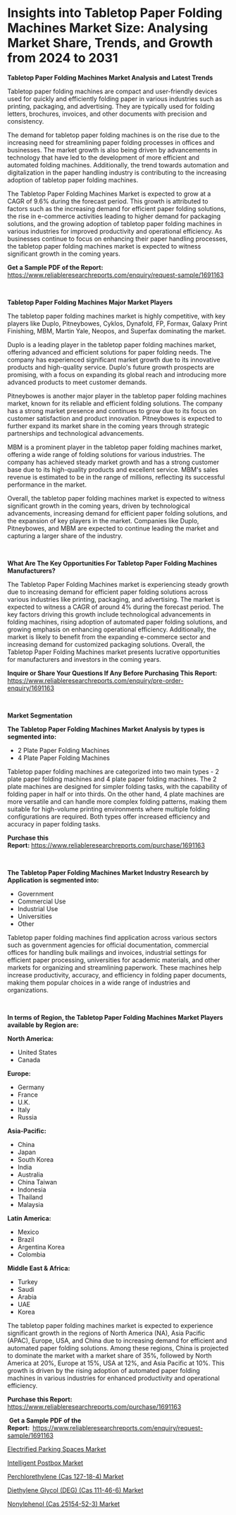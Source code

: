 <p><h1>Insights into Tabletop Paper Folding Machines Market Size: Analysing Market Share, Trends, and Growth from 2024 to 2031</h1></p><p><strong>Tabletop Paper Folding Machines Market Analysis and Latest Trends</strong></p>
<p><p>Tabletop paper folding machines are compact and user-friendly devices used for quickly and efficiently folding paper in various industries such as printing, packaging, and advertising. They are typically used for folding letters, brochures, invoices, and other documents with precision and consistency.</p><p>The demand for tabletop paper folding machines is on the rise due to the increasing need for streamlining paper folding processes in offices and businesses. The market growth is also being driven by advancements in technology that have led to the development of more efficient and automated folding machines. Additionally, the trend towards automation and digitalization in the paper handling industry is contributing to the increasing adoption of tabletop paper folding machines.</p><p>The Tabletop Paper Folding Machines Market is expected to grow at a CAGR of 9.6% during the forecast period. This growth is attributed to factors such as the increasing demand for efficient paper folding solutions, the rise in e-commerce activities leading to higher demand for packaging solutions, and the growing adoption of tabletop paper folding machines in various industries for improved productivity and operational efficiency. As businesses continue to focus on enhancing their paper handling processes, the tabletop paper folding machines market is expected to witness significant growth in the coming years.</p></p>
<p><strong>Get a Sample PDF of the Report:&nbsp;</strong> <a href="https://www.reliableresearchreports.com/enquiry/request-sample/1691163">https://www.reliableresearchreports.com/enquiry/request-sample/1691163</a></p>
<p>&nbsp;</p>
<p><strong>Tabletop Paper Folding Machines Major Market Players</strong></p>
<p><p>The tabletop paper folding machines market is highly competitive, with key players like Duplo, Pitneybowes, Cyklos, Dynafold, FP, Formax, Galaxy Print Finishing, MBM, Martin Yale, Neopos, and Superfax dominating the market. </p><p>Duplo is a leading player in the tabletop paper folding machines market, offering advanced and efficient solutions for paper folding needs. The company has experienced significant market growth due to its innovative products and high-quality service. Duplo's future growth prospects are promising, with a focus on expanding its global reach and introducing more advanced products to meet customer demands.</p><p>Pitneybowes is another major player in the tabletop paper folding machines market, known for its reliable and efficient folding solutions. The company has a strong market presence and continues to grow due to its focus on customer satisfaction and product innovation. Pitneybowes is expected to further expand its market share in the coming years through strategic partnerships and technological advancements.</p><p>MBM is a prominent player in the tabletop paper folding machines market, offering a wide range of folding solutions for various industries. The company has achieved steady market growth and has a strong customer base due to its high-quality products and excellent service. MBM's sales revenue is estimated to be in the range of millions, reflecting its successful performance in the market.</p><p>Overall, the tabletop paper folding machines market is expected to witness significant growth in the coming years, driven by technological advancements, increasing demand for efficient paper folding solutions, and the expansion of key players in the market. Companies like Duplo, Pitneybowes, and MBM are expected to continue leading the market and capturing a larger share of the industry.</p></p>
<p>&nbsp;</p>
<p><strong>What Are The Key Opportunities For Tabletop Paper Folding Machines Manufacturers?</strong></p>
<p><p>The Tabletop Paper Folding Machines market is experiencing steady growth due to increasing demand for efficient paper folding solutions across various industries like printing, packaging, and advertising. The market is expected to witness a CAGR of around 4% during the forecast period. The key factors driving this growth include technological advancements in folding machines, rising adoption of automated paper folding solutions, and growing emphasis on enhancing operational efficiency. Additionally, the market is likely to benefit from the expanding e-commerce sector and increasing demand for customized packaging solutions. Overall, the Tabletop Paper Folding Machines market presents lucrative opportunities for manufacturers and investors in the coming years.</p></p>
<p><strong>Inquire or Share Your Questions If Any Before Purchasing This Report:</strong> <a href="https://www.reliableresearchreports.com/enquiry/pre-order-enquiry/1691163">https://www.reliableresearchreports.com/enquiry/pre-order-enquiry/1691163</a></p>
<p>&nbsp;</p>
<p><strong>Market Segmentation</strong></p>
<p><strong>The Tabletop Paper Folding Machines Market Analysis by types is segmented into:</strong></p>
<p><ul><li>2 Plate Paper Folding Machines</li><li>4 Plate Paper Folding Machines</li></ul></p>
<p><p>Tabletop paper folding machines are categorized into two main types - 2 plate paper folding machines and 4 plate paper folding machines. The 2 plate machines are designed for simpler folding tasks, with the capability of folding paper in half or into thirds. On the other hand, 4 plate machines are more versatile and can handle more complex folding patterns, making them suitable for high-volume printing environments where multiple folding configurations are required. Both types offer increased efficiency and accuracy in paper folding tasks.</p></p>
<p><strong>Purchase this Report:&nbsp;</strong><a href="https://www.reliableresearchreports.com/purchase/1691163">https://www.reliableresearchreports.com/purchase/1691163</a></p>
<p>&nbsp;</p>
<p><strong>The Tabletop Paper Folding Machines Market Industry Research by Application is segmented into:</strong></p>
<p><ul><li>Government</li><li>Commercial Use</li><li>Industrial Use</li><li>Universities</li><li>Other</li></ul></p>
<p><p>Tabletop paper folding machines find application across various sectors such as government agencies for official documentation, commercial offices for handling bulk mailings and invoices, industrial settings for efficient paper processing, universities for academic materials, and other markets for organizing and streamlining paperwork. These machines help increase productivity, accuracy, and efficiency in folding paper documents, making them popular choices in a wide range of industries and organizations.</p></p>
<p>&nbsp;</p>
<p><strong>In terms of Region, the Tabletop Paper Folding Machines Market Players available by Region are:</strong></p>
<p>
    <p> <strong> North America: </strong>
        <ul>
            <li>United States</li>
            <li>Canada</li>
        </ul>
        </p> 
    <p> <strong> Europe: </strong>
        <ul>
            <li>Germany</li>
            <li>France</li>
            <li>U.K.</li>
            <li>Italy</li>
            <li>Russia</li>
        </ul>
        </p> 
    <p> <strong> Asia-Pacific: </strong>
        <ul>
            <li>China</li>
            <li>Japan</li>
            <li>South Korea</li>
            <li>India</li>
            <li>Australia</li>
            <li>China Taiwan</li>
            <li>Indonesia</li>
            <li>Thailand</li>
            <li>Malaysia</li>
        </ul>
        </p> 
    <p> <strong> Latin America: </strong>
        <ul>
            <li>Mexico</li>
            <li>Brazil</li>
            <li>Argentina Korea</li>
            <li>Colombia</li>
        </ul>
        </p> 
    <p> <strong> Middle East & Africa: </strong>
        <ul>
            <li>Turkey</li>
            <li>Saudi</li>
            <li>Arabia</li>
            <li>UAE</li>
            <li>Korea</li>
        </ul>
    </p>
    </p>
<p><p>The tabletop paper folding machines market is expected to experience significant growth in the regions of North America (NA), Asia Pacific (APAC), Europe, USA, and China due to increasing demand for efficient and automated paper folding solutions. Among these regions, China is projected to dominate the market with a market share of 35%, followed by North America at 20%, Europe at 15%, USA at 12%, and Asia Pacific at 10%. This growth is driven by the rising adoption of automated paper folding machines in various industries for enhanced productivity and operational efficiency.</p></p>
<p><strong>Purchase this Report: </strong><a href="https://www.reliableresearchreports.com/purchase/1691163">https://www.reliableresearchreports.com/purchase/1691163</a></p>
<p>&nbsp;<strong>Get a Sample PDF of the Report:&nbsp;&nbsp;</strong><a href="https://www.reliableresearchreports.com/enquiry/request-sample/1691163">https://www.reliableresearchreports.com/enquiry/request-sample/1691163</a></p>
<p><strong></strong></p>
<p><p><a href="https://issuu.com/reportprime-2/docs/electrified-parking-spaces-market-size-2030.pptx">Electrified Parking Spaces Market</a></p><p><a href="https://issuu.com/reportprime-2/docs/intelligent-postbox-market-size-2030.pptx">Intelligent Postbox Market</a></p><p><a href="https://github.com/timeliteaut/Market-Research-Report-List-1/blob/main/perchlorethylene-cas-127-18-4-market.md">Perchlorethylene (Cas 127-18-4) Market</a></p><p><a href="https://github.com/bobicer/Market-Research-Report-List-2/blob/main/diethylene-glycol-deg-cas-111-46-6-market.md">Diethylene Glycol (DEG) (Cas 111-46-6) Market</a></p><p><a href="https://github.com/seekum/Market-Research-Report-List-1/blob/main/nonylphenol-cas-25154-52-3-market.md">Nonylphenol (Cas 25154-52-3) Market</a></p></p>